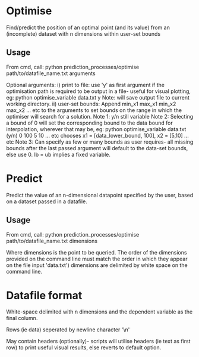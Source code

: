 # Optimise
Find/predict the position of an optimal point (and its value) from an (incomplete) dataset with n dimensions within user-set bounds 

## Usage
From cmd, call:
	python prediction_processes/optimise path/to/datafile_name.txt arguments

Optional arguments: 
	i) print to file:
		use 'y' as first argument if the optimisation path is required to be output in a file- useful for visual plotting, eg:
			python optimise_variable data.txt y
	Note: will save output file to current working directory.
	ii) user-set bounds:
		Append min_x1 max_x1 min_x2 max_x2 ... etc to the arguments to set bounds on the range in which the optimiser will search for a solution. 
	Note 1:
		y/n still variable
	Note 2:
	Selecting a bound of 0 will set the corresponding bound to the data bound for interpolation, wherever that may be, eg:
		python optimise_variable data.txt (y/n) 0 100 5 10 ... etc
	chooses x1 = [data_lower_bound, 100], x2 = [5,10] ... etc
	Note 3: 
		Can specify as few or many bounds as user requires- all missing bounds after the last passed argument will  default to the data-set bounds, else use 0.
		lb = ub implies a fixed variable.

# Predict
Predict the value of an n-dimensional datapoint specified by the user, based on a dataset passed in a datafile.

## Usage
From cmd, call:
	python prediction_processes/optimise path/to/datafile_name.txt dimensions
	
Where dimensions is the point to be queried.
The order of the dimensions provided on the command line must match the order in which they appear on the file input 'data.txt')
dimensions are delimited by white space on the command line.


# Datafile format
White-space delimited with n dimensions and the dependent variable as the final column. 

Rows (ie data) seperated by newline character '\n'

May contain headers (optionally)- scripts will utilise headers (ie text as first row) to print useful visual results, else reverts to default option.
